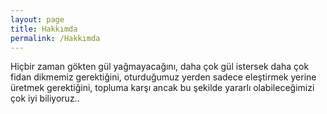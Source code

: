 ```yaml
---
layout: page
title: Hakkımda
permalink: /Hakkımda
---
```


Hiçbir zaman gökten gül yağmayacağını, daha çok gül istersek daha çok fidan dikmemiz gerektiğini, oturduğumuz yerden sadece eleştirmek yerine üretmek gerektiğini, topluma karşı ancak bu şekilde yararlı olabileceğimizi çok iyi biliyoruz..




